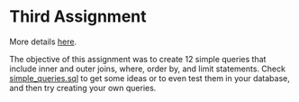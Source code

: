 # Third Assignment
More details [here](https://github.com/nevwalkalone/Databases-2019-2020-AUEB/blob/main/3rd%20Assignment/3rd-announcement.pdf).

The objective of this assignment was to create 12 simple queries that include inner and outer joins, where, order 
by, and limit statements. Check [simple_queries.sql](https://github.com/nevwalkalone/Databases-2019-2020-AUEB/blob/main/3rd%20Assignment/src/simple_queries.sql) to get some ideas or to even test them in your database, and then try creating your own queries.
